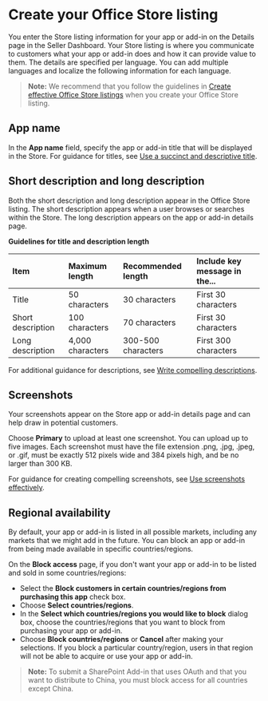 # Create your Office Store listing

You enter the Store listing information for your app or add-in on the Details page in the Seller Dashboard. Your Store listing is where you communicate to customers what your app or add-in does and how it can provide value to them. The details are specified per language. You can add multiple languages and localize the following information for each language. 

>**Note:** We recommend that you follow the guidelines in [Create effective Office Store listings](create-effective-office-store-listings.md) when you create your Office Store listing.


## App name
In the **App name** field, specify the app or add-in title that will be displayed in the Store. For guidance for titles, see [Use a succinct and descriptive title](create-effective-office-store-listings#use-a-succinct-and-descriptive-title).

## Short description and long description

Both the short description and long description appear in the Office Store listing. The short description appears when a user browses or searches within the Store. The long description appears on the app or add-in details page.

**Guidelines for title and description length**

|**Item**|**Maximum length**|**Recommended length**|**Include key message in the...**|
|:-------|:-----------------|:---------------------|:--------------------------------|
|Title|50 characters|30 characters|First 30 characters|
|Short description|100 characters|70 characters|First 30 characters|
|Long description|4,000 characters|300-500 characters|First 300 characters|

For additional guidance for descriptions, see [Write compelling descriptions](create-effective-office-store-listings#write-compelling-descriptions).

## Screenshots

Your screenshots appear on the Store app or add-in details page and can help draw in potential customers.

Choose **Primary** to upload at least one screenshot. You can upload up to five images. Each screenshot must have the file extension .png, .jpg, .jpeg, or .gif, must be exactly 512 pixels wide and 384 pixels high, and be no larger than 300 KB.

For guidance for creating compelling screenshots, see [Use screenshots effectively](create-effective-office-store-listings#use-screenshots-effectively).
 
## Regional availability

By default, your app or add-in is listed in all possible markets, including any markets that we might add in the future. You can block an app or add-in from being made available in specific countries/regions.

On the **Block access** page, if you don't want your app or add-in to be listed and sold in some countries/regions:

- Select the **Block customers in certain countries/regions from purchasing this app** check box.
- Choose **Select countries/regions**.
- In the **Select which countries/regions you would like to block** dialog box, choose the countries/regions that you want to block from purchasing your app or add-in.
- Choose **Block countries/regions** or **Cancel** after making your selections. If you block a particular country/region, users in that region will not be able to acquire or use your app or add-in.

>**Note:** To submit a SharePoint Add-in that uses OAuth and that you want to distribute to China, you must block access for all countries except China.
